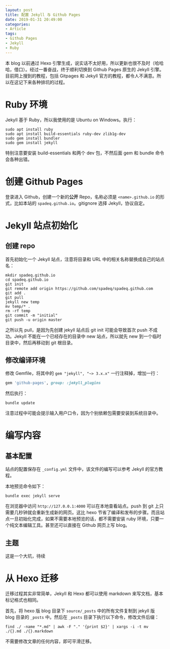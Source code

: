 ```yaml
---
layout: post
title: 配置 Jekyll 与 Github Pages
date: 2019-01-31 20:49:00
categories: 
- Article
tags:
- Github Pages
- Jekyll
- Ruby
---
```

本 blog 以前通过 Hexo 引擎生成，说实话不太好用，所以更新也很不及时（哈哈哈，借口）。经过一番奋战，终于顺利切换到 Github Pages 原生的 Jekyll 引擎。目前网上搜到的教程，包括 Gitpages 和 Jekyll 官方的教程，都令人不满意。所以在这记下来各种排坑的过程。

<!-- more -->

# Ruby 环境

Jekyll 基于 Ruby，所以我使用的是 Ubuntu on Windows。执行：

```shell
sudo apt install ruby
sudo apt install build-essentials ruby-dev zlib1g-dev
sudo gem install bundler
sudo gem install jekyll
```

特别注意要安装 build-essentials 和两个 dev 包，不然后面 gem 和 bundle 命令会各种出错。

# 创建 Github Pages

登录进入 Github，创建一个新的**公开** Repo，名称必须是 `<name>.github.io` 的形式，比如本站的 `spadeq.github.io`。gitignore 选择 Jekyll，协议自定。

# Jekyll 站点初始化

## 创建 repo

首先初始化一个 Jekyll 站点，注意将目录和 URL 中的相关名称替换成自己的站点名：

```shell
mkdir spadeq.github.io
cd spadeq.github.io
git init
git remote add origin https://github.com/spadeq/spadeq.github.com
git add .
git pull
jekyll new temp
mv temp/* .
rm -rf temp
git commit -m "initial"
git push -u origin master
```

之所以先 pull，是因为先创建 jekyll 站点后 git init 可能会导致首次 push 不成功。Jekyll 不能在一个已经存在的目录中 new 站点，所以就先 new 到一个临时目录中，然后再移动到 git 根目录。

## 修改编译环境

修改 Gemfile，将其中的 `gem "jekyll", "~> 3.x.x"` 一行注释掉，增加一行：

```ruby
gem 'github-pages', group: :jekyll_plugins
```

然后执行：

```shell
bundle update
```

注意过程中可能会提示输入用户口令，因为个别依赖包需要安装到系统目录中。

# 编写内容

## 基本配置

站点的配置保存在 `_config.yml` 文件中，该文件的编写可以参考 Jekyll 的官方教程。

本地预览命令如下：

```shell
bundle exec jekyll serve
```

在浏览器中访问 `http://127.0.0.1:4000` 可以在本地查看站点。push 到 git 上只需要几秒钟就会重新生成新的网页。这比 hexo 节省了编译和发布的步骤。而且站点一旦初始化完成，如果不需要本地预览的话，都不需要安装 ruby 环境，只要一个纯文本编辑工具。甚至还可以直接在 Github 网页上写 blog。

## 主题

这是一个大坑，待续

# 从 Hexo 迁移

迁移过程其实非常简单，Jekyll 和 Hexo 都可以使用 markdown 来写文档，基本标记格式也相同。

首先，将 hexo 版 blog 目录下 `source/_posts` 中的所有文件复制到 jekyll 版 blog 目录的 `_posts` 中。然后在 `_posts` 目录下执行以下命令，修改文件后缀：

```shell
find ./ -name "*.md" | awk -F "." '{print $2}' | xargs -i -t mv ./{}.md ./{}.markdown
```

不需要修改文章的任何内容，即可平滑迁移。